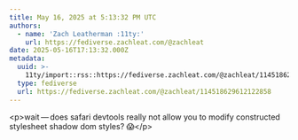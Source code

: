 ```yaml
---
title: May 16, 2025 at 5:13:32 PM UTC
authors:
  - name: 'Zach Leatherman :11ty:'
    url: https://fediverse.zachleat.com/@zachleat
date: 2025-05-16T17:13:32.000Z
metadata:
  uuid: >-
    11ty/import::rss::https://fediverse.zachleat.com/@zachleat/114518629612122858
  type: fediverse
  url: https://fediverse.zachleat.com/@zachleat/114518629612122858
---
```

\<p>wait — does safari devtools really not allow you to modify constructed stylesheet shadow dom styles? 😱\</p>